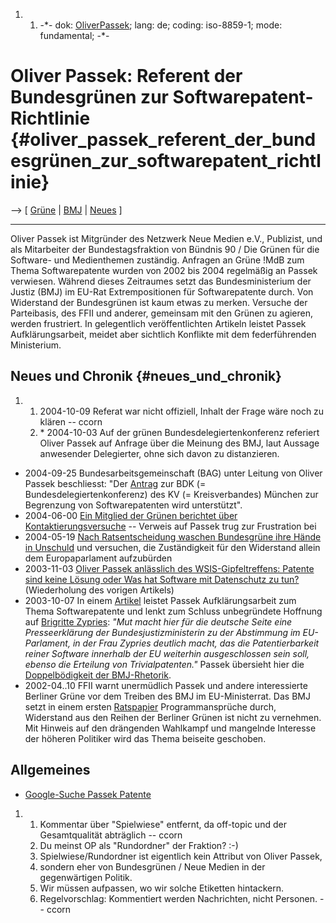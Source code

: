 1.  1.  -\*- dok: [OliverPassek](OliverPassek "wikilink"); lang: de;
        coding: iso-8859-1; mode: fundamental; -\*-

# Oliver Passek: Referent der Bundesgrünen zur Softwarepatent-Richtlinie {#oliver_passek_referent_der_bundesgrünen_zur_softwarepatent_richtlinie}

\--\> \[ [ Grüne](SwpatgrueneDe "wikilink") \| [
BMJ](SwpatbmjDe "wikilink") \| [ Neues](SwpatcninoDe "wikilink") \]

------------------------------------------------------------------------

Oliver Passek ist Mitgründer des Netzwerk Neue Medien e.V., Publizist,
und als Mitarbeiter der Bundestagsfraktion von Bündnis 90 / Die Grünen
für die Software- und Medienthemen zuständig. Anfragen an Grüne !MdB zum
Thema Softwarepatente wurden von 2002 bis 2004 regelmäßig an Passek
verwiesen. Während dieses Zeitraumes setzt das Bundesministerium der
Justiz (BMJ) im EU-Rat Extrempositionen für Softwarepatente durch. Von
Widerstand der Bundesgrünen ist kaum etwas zu merken. Versuche der
Parteibasis, des FFII und anderer, gemeinsam mit den Grünen zu agieren,
werden frustriert. In gelegentlich veröffentlichten Artikeln leistet
Passek Aufklärungsarbeit, meidet aber sichtlich Konflikte mit dem
federführenden Ministerium.

## Neues und Chronik {#neues_und_chronik}

1.  1.  2004-10-09 Referat war nicht offiziell, Inhalt der Frage wäre
        noch zu klären \-- ccorn
    2.  \* 2004-10-03 Auf der grünen Bundesdelegiertenkonferenz
        referiert Oliver Passek auf Anfrage über die Meinung des BMJ,
        laut Aussage anwesender Delegierter, ohne sich davon zu
        distanzieren.

-   2004-09-25 Bundesarbeitsgemeinschaft (BAG) unter Leitung von Oliver
    Passek beschliesst: \"Der [ Antrag](Gruene041103De "wikilink") zur
    BDK (= Bundesdelegiertenkonferenz) des KV (= Kreisverbandes) München
    zur Begrenzung von Softwarepatenten wird unterstützt\".
-   2004-06-00 [Ein Mitglied der Grünen berichtet über
    Kontaktierungsversuche](http://lists.ffii.org/archive/mails/swpat/2004/Jun/0023.html "wikilink")
    \-- Verweis auf Passek trug zur Frustration bei
-   2004-05-19 [ Nach Ratsentscheidung waschen Bundesgrüne ihre Hände in
    Unschuld](Cons040519De "wikilink") und versuchen, die Zuständigkeit
    für den Widerstand allein dem Europaparlament aufzubürden
-   2003-11-03 [Oliver Passek anlässlich des WSIS-Gipfeltreffens:
    Patente sind keine Lösung oder Was hat Software mit Datenschutz zu
    tun?](http://www.gipfelthemen.de/virtuellesicherheit/daten_schutz/ex_opassek.shtml "wikilink")
    (Wiederholung des vorigen Artikels)
-   2003-10-07 In einem
    [Artikel](http://www.politik-digital.de/edemocracy/netzrecht/doss1sopa.shtml "wikilink")
    leistet Passek Aufklärungsarbeit zum Thema Softwarepatente und lenkt
    zum Schluss unbegründete Hoffnung auf [ Brigritte
    Zypries](BrigitteZypriesDe "wikilink"): *\"Mut macht hier für die
    deutsche Seite eine Presseerklärung der Bundesjustizministerin zu
    der Abstimmung im EU-Parlament, in der Frau Zypries deutlich macht,
    das die Patentierbarkeit reiner Software innerhalb der EU weiterhin
    ausgeschlossen sein soll, ebenso die Erteilung von
    Trivialpatenten.\"* Passek übersieht hier die [Doppelbödigkeit der
    BMJ-Rhetorik](http://swpat.ffii.org/papiere/europarl0309/bmj030926/ "wikilink").
-   2002-04..10 FFII warnt unermüdlich Passek und andere interessierte
    Berliner Grüne vor dem Treiben des BMJ im EU-Ministerrat. Das BMJ
    setzt in einem ersten
    [Ratspapier](http://swpat.ffii.org/papers/eubsa-swpat0202/dkpto0209/ "wikilink")
    Programmansprüche durch, Widerstand aus den Reihen der Berliner
    Grünen ist nicht zu vernehmen. Mit Hinweis auf den drängenden
    Wahlkampf und mangelnde Interesse der höheren Politiker wird das
    Thema beiseite geschoben.

## Allgemeines

-   [Google-Suche Passek
    Patente](http://www.google.de/search?q=Oliver+Passek+Patente "wikilink")

1.  1.  Kommentar über \"Spielwiese\" entfernt, da off-topic und der
        Gesamtqualität abträglich \-- ccorn
    2.  Du meinst OP als \"Rundordner\" der Fraktion? :-)
    3.  Spielwiese/Rundordner ist eigentlich kein Attribut von Oliver
        Passek,
    4.  sondern eher von Bundesgrünen / Neue Medien in der gegenwärtigen
        Politik.
    5.  Wir müssen aufpassen, wo wir solche Etiketten hintackern.
    6.  Regelvorschlag: Kommentiert werden Nachrichten, nicht Personen.
        \-- ccorn
